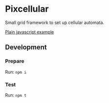 # Pixcellular

Small grid framework to set up cellular automata.

[Plain javascript example](./examples/vanilla/index.html)

## Development

### Prepare
Run: `npm i`

### Test
Run: `npm t`

